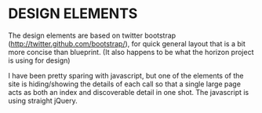 DESIGN ELEMENTS
===============

The design elements are based on twitter bootstrap
(http://twitter.github.com/bootstrap/), for quick general layout that is
a bit more concise than blueprint. (It also happens to be what the horizon
project is using for design)

I have been pretty sparing with javascript, but one of the elements of the
site is hiding/showing the details of each call so that a single large page
acts as both an index and discoverable detail in one shot. The javascript
is using straight jQuery.

